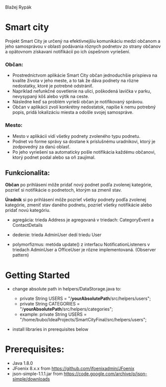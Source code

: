 Blažej Rypák
# Smart city
Projekt Smart City je určený na efektívnejšiu komunikáciu medzi občanom a jeho
samosprávou v oblasti podávania rôznych podnetov zo strany občanov a opätovnom
získavani notifikácií po ich úspešnom vyriešení.

### Občan:
- Prostredníctvom aplikácie Smart City občan jednoduchšie prispieva na kvalite života
v jeho meste, a to tak že dáva podnety na rôzne nedostatky, ktoré je potrebné
odstrániť.
- Napríklad nefunkčné osvetlenie na ulici, poškodená lavička v parku, nevysypaný kôš
alebo výtlk na ceste.
- Následne keď sa problém vyrieši občan je notifikovaný správou.
- Občan v aplikácii zvolí konkrétny nedostatok, napíše k nemu potrebný popis, pridá
lokalizáciu miesta a odošle svojej samospráve.

### Mesto:
- Mesto v aplikácii vidí všetky podnety zvoleného typu podnetu.
- Podnet vo forme správy sa dostane k príslušnému uradnikovi, ktorý je zodpovedný
za danú oblasť.
- Po jeho vyriešení sa automaticky pošle notifikácia každému občanovi, ktorý podnet
podal alebo sa oň zaujímal.

## Funkcionalita: 
**Občan** po prihlásení môže pridať nový podnet podľa zvolenej kategórie, pozrieť si notifikácie o podnetoch,
 ktorým sa zmenil stav.

**Úradnik** si po prihlásení môže pozrieť všetky podnety podľa zvolenej kategórie, zmeniť stav daného podnetu,
 pozrieť všetky notifikácie alebo pridať novú kategóriu.

- agregácia: trieda Address je agregovaná v triedach: CategoryEvent a ContactDetails

- dedenie: trieda AdminUser dedí triedu User

- polymorfizmus: metóda update() z interfacu NotificationListeners v triedach AdminUser a OfficeUser 
je rôzne implementovaná. (Observer pattern)

# Getting Started
- change absolute path in helpers/DataStorage.java to:
    - private String USERS = "/**yourAbsolutePath**/src/helpers/users";
    - private String CATEGORIES = "/**yourAbsolutePath**/src/helpers/categories";
    - example: private String USERS = "/home/bubo/IdeaProjects/SmartCityFinal/src/helpers/users";

- install libraries in prerequisites below
# Prerequisites:
- Java 1.8.0
- JFoenix 8.x.x from https://github.com/jfoenixadmin/JFoenix
- json-simple-1.1.1.jar from https://code.google.com/archive/p/json-simple/downloads

#
